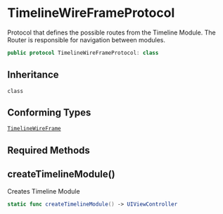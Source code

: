 # TimelineWireFrameProtocol

Protocol that defines the possible routes from the Timeline Module.
The Router is responsible for navigation between modules.

``` swift
public protocol TimelineWireFrameProtocol: class
```

## Inheritance

`class`

## Conforming Types

[`TimelineWireFrame`](TimelineWireFrame)

## Required Methods

## createTimelineModule()

Creates Timeline Module

``` swift
static func createTimelineModule() -> UIViewController
```
